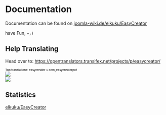 Documentation
=============
Documentation can be found on [joomla-wiki.de/elkuku/EasyCreator](http://joomla-wiki.de/joomla-dokumentation/Benutzer:Elkuku/Proyektz/EasyCreator)

have Fun,
`=;)`

## Help Translating
Head over to: https://opentranslators.transifex.net/projects/p/easycreator/

<a target="_blank" style="text-decoration:none; color:black; font-size:66%" href="https://opentranslators.transifex.net/projects/p/easycreator/resource/com_easycreatorpot/"
title="See more information on Transifex.net">Top translations: easycreator » com_easycreatorpot</a><br/>
<img border="0" src="https://opentranslators.transifex.net/projects/p/easycreator/resource/com_easycreatorpot/chart/image_png"/><br/>
<a target="_blank" href="https://opentranslators.transifex.net/"><img border="0" src="https://sw.transifex.net/9/static/charts/images/tx-logo-micro.png"/></a>

## Statistics

<a href="http://elkuku.github.com/EasyCreator/">elkuku/EasyCreator</a>
